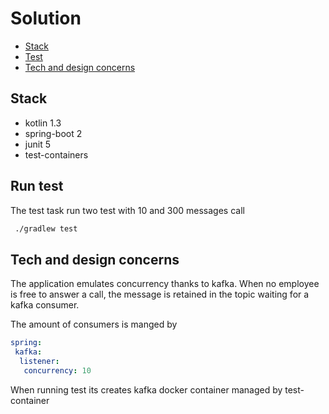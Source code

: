 
# Solution
* [Stack](#stack)
* [Test](#run-test)
* [Tech and design concerns](#tech-and-design-concerns)


## Stack
 * kotlin 1.3
 * spring-boot 2
 * junit 5
 * test-containers
 
## Run test

The test task run two test with 10 and 300 messages call  
 
```bash
 ./gradlew test
```

## Tech and design concerns

The application emulates concurrency thanks to kafka. 
When no employee is free to answer a call, the message is retained in the topic waiting for a kafka consumer.

The amount of consumers is manged by 
```yaml 
spring:
 kafka:
  listener:
   concurrency: 10
```
When running test its creates kafka docker container managed by test-container 
